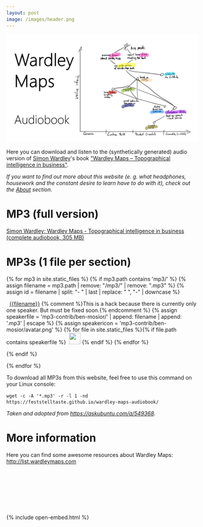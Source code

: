 ```yaml
---
layout: post
image: /images/header.png
---
```



![A Wardley Map sketch that characterizes the main ideas about this audiobook version of Simon Wardley's book.](images/header.png)

Here you can download and listen to the (synthetically generated) audio version of [Simon Wardley](https://twitter.com/swardley)'s book ["Wardley Maps &ndash; Topographical intelligence in business"](https://medium.com/wardleymaps).

_If you want to find out more about this website (e. g. what headphones, housework and the constant desire to learn have to do with it), check out the [About](./about/) section._

# MP3 (full version)

<a href="https://www.feststelltaste.de/wp-content/uploads/share/Simon%20Wardley%20-%20Wardley%20Maps%20-%20Topographical%20intelligence%20in%20business%20%28complete%20audiobook%29.mp3">Simon Wardley: Wardley Maps - Topographical intelligence in business (complete audiobook, 305 MB)</a>

# MP3s (1 file per section)

{% for mp3 in site.static_files %}
{% if mp3.path contains 'mp3/' %}
{% assign filename = mp3.path | remove: "/mp3/" | remove: ".mp3" %}
{% assign id = filename | split: "- " | last | replace: " ", "-" | downcase %}
<p>
<a href="#{{id | escape}}" name="{{id | escape}}"><i class="fa fa-link"></i></a>&nbsp;&nbsp;<a href="{{ site.baseurl }}{{ mp3.path | escape }}">{{filename}}</a>
{% comment %}This is a hack because there is currently only one speaker. But must be fixed soon.{% endcomment %}
{% assign speakerfile = 'mp3-contrib/ben-mosior/' | append: filename | append: '.mp3' | escape %}
{% assign speakericon = 'mp3-contrib/ben-mosior/avatar.png' %}
{% for file in site.static_files %}{% if file.path contains speakerfile %}
&nbsp;<a href="{{ speakerfile }}"><img src="{{ site.baseurl }}/{{speakericon}}" width="30" height="30" /></a>
{% endif %}
{% endfor %}
</p>
{% endif %}

{% endfor %}

To download all MP3s from this website, feel free to use this command on your Linux console:

```
wget -c -A '*.mp3' -r -l 1 -nd https://feststelltaste.github.io/wardley-maps-audiobook/
```
_Taken and adopted from <https://askubuntu.com/a/549368>._

# More information

Here you can find some awesome resources about Wardley Maps: <http://list.wardleymaps.com>


<br/>
<br/>
<br/>
<br/>
<br/>
<br/>

{% include open-embed.html %}


